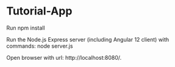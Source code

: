 # Tutorial-App

Run npm install

Run the Node.js Express server (including Angular 12 client) with commands:
node server.js

Open browser with url: http://localhost:8080/.
